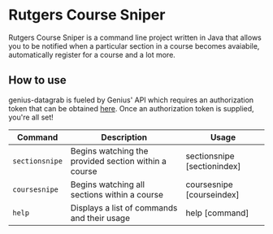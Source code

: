 <h1>Rutgers Course Sniper</h1>

Rutgers Course Sniper is a command line project written in Java that allows you to be notified when a particular section in a course becomes avaiabile, automatically register for a course and a lot more.

<h2>How to use</h2>

genius-datagrab is fueled by Genius' API which requires an authorization token that can be obtained [here](http://genius.com/api-clients). Once an authorization token is supplied, you're all set!


| Command | Description | Usage
| --- | --- | ---
| `sectionsnipe` | Begins watching the provided section within a course | sectionsnipe [sectionindex]
| `coursesnipe` | Begins watching all sections within a course  | coursesnipe [courseindex]
| `help` | Displays a list of commands and their usage | help [command] 

